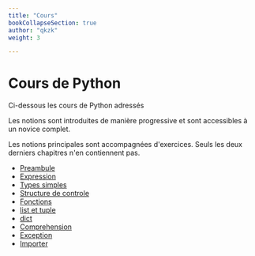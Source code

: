 ```yaml
---
title: "Cours"
bookCollapseSection: true
author: "qkzk"
weight: 3

---
```


# Cours de Python

Ci-dessous les cours de Python adressés

Les notions sont introduites de manière progressive et sont accessibles à un
novice complet.

Les notions principales sont accompagnées d'exercices. Seuls les deux derniers
chapitres n'en contiennent pas.

* [Preambule](00_preambule)
* [Expression](01_expression)
* [Types simples](02_types_simples)
* [Structure de controle](03_structure_controle)
* [Fonctions](04_fonctions)
* [list et tuple](05_list_tuple)
* [dict](06_dict)
* [Comprehension](07_comprehension)
* [Exception](08_exception)
* [Importer](09_importer)


